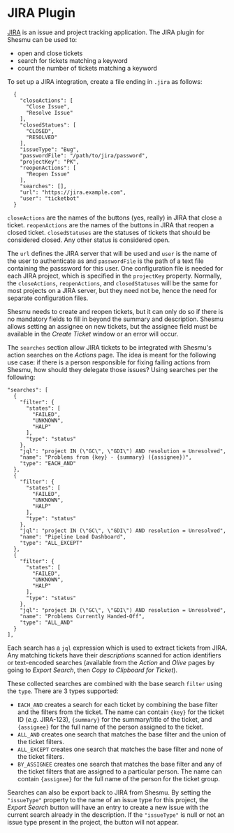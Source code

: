 # JIRA Plugin
[JIRA](https://www.atlassian.com/software/jira) is an issue and project tracking
application.
The JIRA plugin for Shesmu can be used to:

- open and close tickets
- search for tickets matching a keyword
- count the number of tickets matching a keyword

To set up a JIRA integration, create a file ending in `.jira` as follows:

      {
        "closeActions": [
          "Close Issue",
          "Resolve Issue"
        ],
        "closedStatues": [
          "CLOSED",
          "RESOLVED"
        ],
        "issueType": "Bug",
        "passwordFile": "/path/to/jira/password",
        "projectKey": "PK",
        "reopenActions": [
          "Reopen Issue"
        ],
        "searches": [],
        "url": "https://jira.example.com",
        "user": "ticketbot"
      }

`closeActions` are the names of the buttons (yes, really) in JIRA that close a
ticket. `reopenActions` are the names of the buttons in JIRA that reopen a
closed ticket. `closedStatuses` are the statuses of tickets that should be
considered closed. Any other status is considered open.

The `url` defines the JIRA server that will be used and `user` is the name of
the user to authenticate as and `passwordFile` is the path of a text file
containing the passsword for this user. One configuration file is needed for
each JIRA project, which is specified in the `projectKey` property. Normally,
the `closeActions`, `reopenActions`, and `closedStatuses` will be the same for
most projects on a JIRA server, but they need not be, hence the need for
separate configuration files.

Shesmu needs to create and reopen tickets, but it can only do so if there is no
mandatory fields to fill in beyond the summary and description. Shesmu allows
setting an assignee on new tickets, but the assignee field must be available in
the _Create Ticket_ window or an error will occur.

The `searches` section allow JIRA tickets to be integrated with Shesmu's action
searches on the _Actions_ page. The idea is meant for the following use case:
if there is a person responsible for fixing failing actions from Shesmu, how
should they delegate those issues? Using searches per the following:


    "searches": [
      {
        "filter": {
          "states": [
            "FAILED",
            "UNKNOWN",
            "HALP"
          ],
          "type": "status"
        },
        "jql": "project IN (\"GC\", \"GDI\") AND resolution = Unresolved",
        "name": "Problems from {key} - {summary} ({assignee})",
        "type": "EACH_AND"
      },
      {
        "filter": {
          "states": [
            "FAILED",
            "UNKNOWN",
            "HALP"
          ],
          "type": "status"
        },
        "jql": "project IN (\"GC\", \"GDI\") AND resolution = Unresolved",
        "name": "Pipeline Lead Dashboard",
        "type": "ALL_EXCEPT"
      },
      {
        "filter": {
          "states": [
            "FAILED",
            "UNKNOWN",
            "HALP"
          ],
          "type": "status"
        },
        "jql": "project IN (\"GC\", \"GDI\") AND resolution = Unresolved",
        "name": "Problems Currently Handed-Off",
        "type": "ALL_AND"
      }
    ],

Each search has a `jql` expression which is used to extract tickets from JIRA.
Any matching tickets have their _descriptions_ scanned for action identifiers
or text-encoded searches (available from the _Action_ and _Olive_ pages by
going to _Export Search_, then _Copy to Clipboard for Ticket_).

These collected searches are combined with the base search `filter` using the
`type`. There are 3 types supported:

- `EACH_AND` creates a search for each ticket by combining the base filter
  and the filters from the ticket. The name can contain `{key}` for the ticket
	ID (_e.g._ JIRA-123), `{summary}` for the summary/title of the ticket, and
  `{assignee}` for the full name of the person assigned to the ticket.
- `ALL_AND` creates one search that matches the base filter and the union of
  the ticket filters.
- `ALL_EXCEPT` creates one search that matches the base filter and none of the
  ticket filters.
- `BY_ASSIGNEE` creates one search that matches the base filter and any of the
	ticket filters that are assigned to a particular person. The name can contain
  `{assignee}` for the full name of the person for the ticket group.

Searches can also be export back to JIRA from Shesmu. By setting the
`"issueType"` property to the name of an issue type for this project, the
_Export Search_ button will have an entry to create a new issue with the
current search already in the description.  If the `"issueType"` is null or not
an issue type present in the project, the button will not appear.
